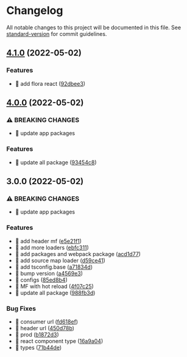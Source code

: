 # Changelog

All notable changes to this project will be documented in this file. See [standard-version](https://github.com/conventional-changelog/standard-version) for commit guidelines.

## [4.1.0](https://github.com/oeduardoal/template-microfrontend-config/compare/v4.0.0...v4.1.0) (2022-05-02)


### Features

* 🎸 add flora react ([92dbee3](https://github.com/oeduardoal/template-microfrontend-config/commit/92dbee322d83f249ebddb3e30998351a4628d86c))

## [4.0.0](https://github.com/oeduardoal/template-microfrontend-config/compare/v3.0.0...v4.0.0) (2022-05-02)


### ⚠ BREAKING CHANGES

* 🧨 update app packages

### Features

* 🎸 update all package ([93454c8](https://github.com/oeduardoal/template-microfrontend-config/commit/93454c8dbeabdfb3158f0bcae08f2098d13d5346))

## 3.0.0 (2022-05-02)


### ⚠ BREAKING CHANGES

* 🧨 update app packages

### Features

* 🎸 add header mf ([e5e21f1](https://github.com/oeduardoal/template-microfrontend-config/commit/e5e21f1cef2adc9b41e81671327169e7d909fa84))
* 🎸 add more loaders ([ebfc311](https://github.com/oeduardoal/template-microfrontend-config/commit/ebfc31145c46b9cf560e7c1b74ee391bf49812c4))
* 🎸 add packages and webpack package ([acd1d77](https://github.com/oeduardoal/template-microfrontend-config/commit/acd1d7708f24dd23b1bfccfdd45cb4de1cc8fa48))
* 🎸 add source map loader ([d59ce41](https://github.com/oeduardoal/template-microfrontend-config/commit/d59ce419e2321e9b6276b838136ba2654d40a4a5))
* 🎸 add tsconfig.base ([a71834d](https://github.com/oeduardoal/template-microfrontend-config/commit/a71834dfca247840d3137947d965cf23fcf26ace))
* 🎸 bump version ([a4569e3](https://github.com/oeduardoal/template-microfrontend-config/commit/a4569e32193be0ee2ffd2a6ce9b92a321b085e2d))
* 🎸 configs ([85ed8b4](https://github.com/oeduardoal/template-microfrontend-config/commit/85ed8b4cf9faa7e2ca37d2c4a217202fe7863dd6))
* 🎸 MF with hot reload ([4f07c25](https://github.com/oeduardoal/template-microfrontend-config/commit/4f07c2501540f5867a3ee68ed42e088751a85546))
* 🎸 update all package ([988fb3d](https://github.com/oeduardoal/template-microfrontend-config/commit/988fb3d67bfbb63d3158438a96a5c9b112a8f327))


### Bug Fixes

* 🐛 consumer url ([fd618ef](https://github.com/oeduardoal/template-microfrontend-config/commit/fd618efa5bb260a4032de2d26d7a93606e6f0c11))
* 🐛 header url ([450d78b](https://github.com/oeduardoal/template-microfrontend-config/commit/450d78bc1251cd003ea97935272836949e24ed6c))
* 🐛 prod ([b1872d3](https://github.com/oeduardoal/template-microfrontend-config/commit/b1872d3192982a3717f44bb44eac5954f47a1997))
* 🐛 react component type ([16a9a04](https://github.com/oeduardoal/template-microfrontend-config/commit/16a9a04441fc32df96fe1d809db0b32894bf94ec))
* 🐛 types ([71b44de](https://github.com/oeduardoal/template-microfrontend-config/commit/71b44de5915c140f485e02078e1bcba586c761ad))
